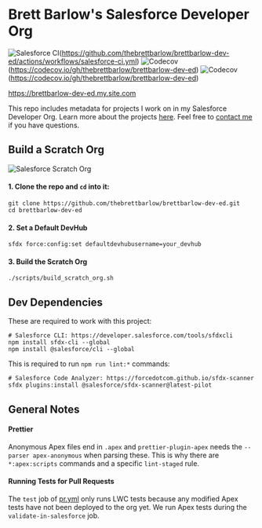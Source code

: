 # Brett Barlow's Salesforce Developer Org

![Salesforce CI](https://github.com/thebrettbarlow/brettbarlow-dev-ed/actions/workflows/salesforce-ci.yml/badge.svg)(https://github.com/thebrettbarlow/brettbarlow-dev-ed/actions/workflows/salesforce-ci.yml)
![Codecov](https://img.shields.io/codecov/c/github/thebrettbarlow/brettbarlow-dev-ed?flag=apex&label=Apex&logo=codecov&token=33XF1HO3VI)(https://codecov.io/gh/thebrettbarlow/brettbarlow-dev-ed)
![Codecov](https://img.shields.io/codecov/c/github/thebrettbarlow/brettbarlow-dev-ed?flag=lwc&label=LWC&logo=codecov&token=33XF1HO3VI)(https://codecov.io/gh/thebrettbarlow/brettbarlow-dev-ed)

https://brettbarlow-dev-ed.my.site.com

This repo includes metadata for projects I work on in my Salesforce Developer Org.
Learn more about the projects
[here](https://brettbarlow-dev-ed.my.site.com/projects). Feel free to
[contact me](https://brettbarlow-dev-ed.my.site.com/contact) if you have questions.

## Build a Scratch Org

![Salesforce Scratch Org](https://github.com/thebrettbarlow/brettbarlow-dev-ed/actions/workflows/salesforce-scratch.yml/badge.svg)

#### 1. Clone the repo and `cd` into it:

```shell
git clone https://github.com/thebrettbarlow/brettbarlow-dev-ed.git
cd brettbarlow-dev-ed
```

#### 2. Set a Default DevHub

```shell
sfdx force:config:set defaultdevhubusername=your_devhub
```

#### 3. Build the Scratch Org

```shell
./scripts/build_scratch_org.sh
```

## Dev Dependencies

These are required to work with this project:

```shell
# Salesforce CLI: https://developer.salesforce.com/tools/sfdxcli
npm install sfdx-cli --global
npm install @salesforce/cli --global
```

This is required to run `npm run lint:*` commands:

```shell
# Salesforce Code Analyzer: https://forcedotcom.github.io/sfdx-scanner
sfdx plugins:install @salesforce/sfdx-scanner@latest-pilot
```

## General Notes

#### Prettier

Anonymous Apex files end in `.apex` and `prettier-plugin-apex` needs the
`--parser apex-anonymous` when parsing these. This is why there are `*:apex:scripts`
commands and a specific `lint-staged` rule.

#### Running Tests for Pull Requests

The `test` job of [pr.yml](./.github/workflows/pr.yml) only runs LWC tests
because any modified Apex tests have not been deployed to the org yet. We
run Apex tests during the `validate-in-salesforce` job.
